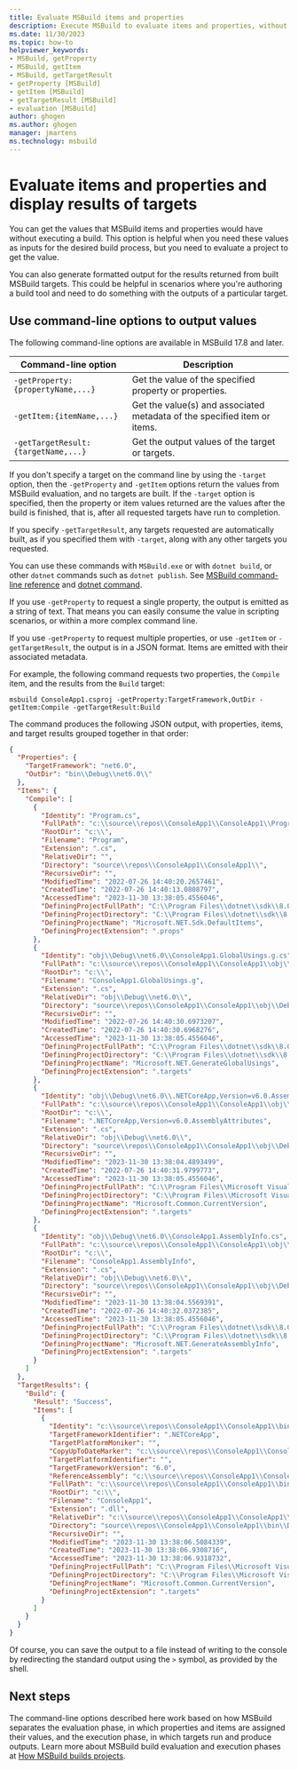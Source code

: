 ```yaml
---
title: Evaluate MSBuild items and properties
description: Execute MSBuild to evaluate items and properties, without necessarily running a full build, or get the results of running a specific target or targets.
ms.date: 11/30/2023
ms.topic: how-to
helpviewer_keywords:
- MSBuild, getProperty
- MSBuild, getItem
- MSBuild, getTargetResult
- getProperty [MSBuild]
- getItem [MSBuild]
- getTargetResult [MSBuild]
- evaluation [MSBuild]
author: ghogen
ms.author: ghogen
manager: jmartens
ms.technology: msbuild
---
```

# Evaluate items and properties and display results of targets

You can get the values that MSBuild items and properties would have without executing a build. This option is helpful when you need these values as inputs for the desired build process, but you need to evaluate a project to get the value.

You can also generate formatted output for the results returned from built MSBuild targets. This could be helpful in scenarios where you're authoring a build tool and need to do something with the outputs of a particular target.

## Use command-line options to output values

The following command-line options are available in MSBuild 17.8 and later.

| Command-line option | Description |
| - | - |
|`-getProperty:{propertyName,...}` | Get the value of the specified property or properties. |
|`-getItem:{itemName,...}` | Get the value(s) and associated metadata of the specified item or items. |
|`-getTargetResult:{targetName,...}` | Get the output values of the target or targets. |

If you don't specify a target on the command line by using the `-target` option, then the `-getProperty` and `-getItem` options return the values from MSBuild evaluation, and no targets are built. If the `-target` option is specified, then the property or item values returned are the values after the build is finished, that is, after all requested targets have run to completion.

If you specify `-getTargetResult`, any targets requested are automatically built, as if you specified them with `-target`, along with any other targets you requested.

You can use these commands with `MSBuild.exe` or with `dotnet build`, or other `dotnet` commands such as `dotnet publish`. See [MSBuild command-line reference](msbuild-command-line-reference.md) and [dotnet command](/dotnet/core/tools/dotnet).

If you use `-getProperty` to request a single property, the output is emitted as a string of text. That means you can easily consume the value in scripting scenarios, or within a more complex command line.

If you use `-getProperty` to request multiple properties, or use `-getItem` or `-getTargetResult`, the output is in a JSON format. Items are emitted with their associated metadata.

For example, the following command requests two properties, the `Compile` item, and the results from the `Build` target:

```dotnetcli
msbuild ConsoleApp1.csproj -getProperty:TargetFramework,OutDir -getItem:Compile -getTargetResult:Build
```

The command produces the following JSON output, with properties, items, and target results grouped together in that order:

```json
{
  "Properties": {
    "TargetFramework": "net6.0",
    "OutDir": "bin\\Debug\\net6.0\\"
  },
  "Items": {
    "Compile": [
      {
        "Identity": "Program.cs",
        "FullPath": "c:\\source\\repos\\ConsoleApp1\\ConsoleApp1\\Program.cs",
        "RootDir": "c:\\",
        "Filename": "Program",
        "Extension": ".cs",
        "RelativeDir": "",
        "Directory": "source\\repos\\ConsoleApp1\\ConsoleApp1\\",
        "RecursiveDir": "",
        "ModifiedTime": "2022-07-26 14:40:20.2657461",
        "CreatedTime": "2022-07-26 14:40:13.0808797",
        "AccessedTime": "2023-11-30 13:38:05.4556046",
        "DefiningProjectFullPath": "C:\\Program Files\\dotnet\\sdk\\8.0.100\\Sdks\\Microsoft.NET.Sdk\\targets\\Microsoft.NET.Sdk.DefaultItems.props",
        "DefiningProjectDirectory": "C:\\Program Files\\dotnet\\sdk\\8.0.100\\Sdks\\Microsoft.NET.Sdk\\targets\\",
        "DefiningProjectName": "Microsoft.NET.Sdk.DefaultItems",
        "DefiningProjectExtension": ".props"
      },
      {
        "Identity": "obj\\Debug\\net6.0\\ConsoleApp1.GlobalUsings.g.cs",
        "FullPath": "c:\\source\\repos\\ConsoleApp1\\ConsoleApp1\\obj\\Debug\\net6.0\\ConsoleApp1.GlobalUsings.g.cs",
        "RootDir": "c:\\",
        "Filename": "ConsoleApp1.GlobalUsings.g",
        "Extension": ".cs",
        "RelativeDir": "obj\\Debug\\net6.0\\",
        "Directory": "source\\repos\\ConsoleApp1\\ConsoleApp1\\obj\\Debug\\net6.0\\",
        "RecursiveDir": "",
        "ModifiedTime": "2022-07-26 14:40:30.6973207",
        "CreatedTime": "2022-07-26 14:40:30.6968276",
        "AccessedTime": "2023-11-30 13:38:05.4556046",
        "DefiningProjectFullPath": "C:\\Program Files\\dotnet\\sdk\\8.0.100\\Sdks\\Microsoft.NET.Sdk\\targets\\Microsoft.NET.GenerateGlobalUsings.targets",
        "DefiningProjectDirectory": "C:\\Program Files\\dotnet\\sdk\\8.0.100\\Sdks\\Microsoft.NET.Sdk\\targets\\",
        "DefiningProjectName": "Microsoft.NET.GenerateGlobalUsings",
        "DefiningProjectExtension": ".targets"
      },
      {
        "Identity": "obj\\Debug\\net6.0\\.NETCoreApp,Version=v6.0.AssemblyAttributes.cs",
        "FullPath": "c:\\source\\repos\\ConsoleApp1\\ConsoleApp1\\obj\\Debug\\net6.0\\.NETCoreApp,Version=v6.0.AssemblyAttributes.cs",
        "RootDir": "c:\\",
        "Filename": ".NETCoreApp,Version=v6.0.AssemblyAttributes",
        "Extension": ".cs",
        "RelativeDir": "obj\\Debug\\net6.0\\",
        "Directory": "source\\repos\\ConsoleApp1\\ConsoleApp1\\obj\\Debug\\net6.0\\",
        "RecursiveDir": "",
        "ModifiedTime": "2023-11-30 13:38:04.4893499",
        "CreatedTime": "2022-07-26 14:40:31.9799773",
        "AccessedTime": "2023-11-30 13:38:05.4556046",
        "DefiningProjectFullPath": "C:\\Program Files\\Microsoft Visual Studio\\2022\\Preview\\MSBuild\\Current\\Bin\\amd64\\Microsoft.Common.CurrentVersion.targets",
        "DefiningProjectDirectory": "C:\\Program Files\\Microsoft Visual Studio\\2022\\Preview\\MSBuild\\Current\\Bin\\amd64\\",
        "DefiningProjectName": "Microsoft.Common.CurrentVersion",
        "DefiningProjectExtension": ".targets"
      },
      {
        "Identity": "obj\\Debug\\net6.0\\ConsoleApp1.AssemblyInfo.cs",
        "FullPath": "c:\\source\\repos\\ConsoleApp1\\ConsoleApp1\\obj\\Debug\\net6.0\\ConsoleApp1.AssemblyInfo.cs",
        "RootDir": "c:\\",
        "Filename": "ConsoleApp1.AssemblyInfo",
        "Extension": ".cs",
        "RelativeDir": "obj\\Debug\\net6.0\\",
        "Directory": "source\\repos\\ConsoleApp1\\ConsoleApp1\\obj\\Debug\\net6.0\\",
        "RecursiveDir": "",
        "ModifiedTime": "2023-11-30 13:38:04.5569391",
        "CreatedTime": "2022-07-26 14:40:32.0372385",
        "AccessedTime": "2023-11-30 13:38:05.4556046",
        "DefiningProjectFullPath": "C:\\Program Files\\dotnet\\sdk\\8.0.100\\Sdks\\Microsoft.NET.Sdk\\targets\\Microsoft.NET.GenerateAssemblyInfo.targets",
        "DefiningProjectDirectory": "C:\\Program Files\\dotnet\\sdk\\8.0.100\\Sdks\\Microsoft.NET.Sdk\\targets\\",
        "DefiningProjectName": "Microsoft.NET.GenerateAssemblyInfo",
        "DefiningProjectExtension": ".targets"
      }
    ]
  },
  "TargetResults": {
    "Build": {
      "Result": "Success",
      "Items": [
        {
          "Identity": "c:\\source\\repos\\ConsoleApp1\\ConsoleApp1\\bin\\Debug\\net6.0\\ConsoleApp1.dll",
          "TargetFrameworkIdentifier": ".NETCoreApp",
          "TargetPlatformMoniker": "",
          "CopyUpToDateMarker": "c:\\source\\repos\\ConsoleApp1\\ConsoleApp1\\obj\\Debug\\net6.0\\ConsoleApp1.csproj.CopyComplete",
          "TargetPlatformIdentifier": "",
          "TargetFrameworkVersion": "6.0",
          "ReferenceAssembly": "c:\\source\\repos\\ConsoleApp1\\ConsoleApp1\\obj\\Debug\\net6.0\\ref\\ConsoleApp1.dll",
          "FullPath": "c:\\source\\repos\\ConsoleApp1\\ConsoleApp1\\bin\\Debug\\net6.0\\ConsoleApp1.dll",
          "RootDir": "c:\\",
          "Filename": "ConsoleApp1",
          "Extension": ".dll",
          "RelativeDir": "c:\\source\\repos\\ConsoleApp1\\ConsoleApp1\\bin\\Debug\\net6.0\\",
          "Directory": "source\\repos\\ConsoleApp1\\ConsoleApp1\\bin\\Debug\\net6.0\\",
          "RecursiveDir": "",
          "ModifiedTime": "2023-11-30 13:38:06.5084339",
          "CreatedTime": "2023-11-30 13:38:06.9308716",
          "AccessedTime": "2023-11-30 13:38:06.9318732",
          "DefiningProjectFullPath": "C:\\Program Files\\Microsoft Visual Studio\\2022\\Preview\\MSBuild\\Current\\Bin\\amd64\\Microsoft.Common.CurrentVersion.targets",
          "DefiningProjectDirectory": "C:\\Program Files\\Microsoft Visual Studio\\2022\\Preview\\MSBuild\\Current\\Bin\\amd64\\",
          "DefiningProjectName": "Microsoft.Common.CurrentVersion",
          "DefiningProjectExtension": ".targets"
        }
      ]
    }
  }
}
```

Of course, you can save the output to a file instead of writing to the console by redirecting the standard output using the `>` symbol, as provided by the shell.

## Next steps

The command-line options described here work based on how MSBuild separates the evaluation phase, in which properties and items are assigned their values, and the execution phase, in which targets run and produce outputs. Learn more about MSBuild build evaluation and execution phases at [How MSBuild builds projects](build-process-overview.md).
